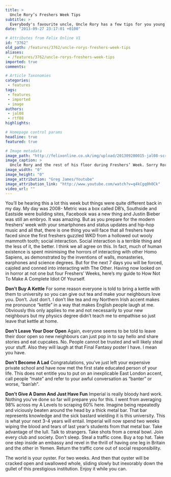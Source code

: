 ```yaml
---
title: >
  Uncle Rory’s Freshers Week Tips
subtitle: >
  Everybody's favourite uncle, Uncle Rory has a few tips for you young whippersnappers.
date: "2013-09-27 23:17:01 +0100"

# Attributes from Felix Online V1
id: "3762"
old_path: /features/3762/uncle-rorys-freshers-week-tips
aliases:
 - /features/3762/uncle-rorys-freshers-week-tips
imported: true
comments:

# Article Taxonomies
categories:
 - features
tags:
 - features
 - imported
 - image
authors:
 - jal08
 - rtf08
highlights:

# Homepage control params
headline: true
featured: true

# Image metadata
image_path: "http://felixonline.co.uk/img/upload/201309280015-jal08-screen-shot-2013-09-12-at-23.27.05.png"
image_caption: >
  Uncle Rory and the rest of his floor during Freshers’ Week. Sorry Rory! (Ed.)
image_width: "0"
image_height: "0"
image_attribution: "Greg James/Youtube"
image_attribution_link: "http://www.youtube.com/watch?v=q4kCgq0h0Ck"
video_url: ""
---
```


You’ll be hearing this a lot this week but things were quite different back in my day. My day was 2008- Metric was a box called DB’s, Southside and Eastside were building sites, Facebook was a new thing and Justin Bieber was still an embryo. It was amazing. But as you prepare for the modern freshers’ week with your smartphones and status updates and hip-hop music and all that, there is one thing you will face that all freshers have faced since the first freshers guzzled WKD from a hollowed out wooly mammoth tooth; social interaction.
 Social interaction is a terrible thing and the less of it, the better. I think we all agree on this. In fact, much of human existence is spent minimising the horrors of interacting with other Homo Sapiens, as demonstrated by the inventions of walls, monasteries, earphones and science degrees. But for the next 7 days you will be forced, cajoled and conned into interacting with The Other. Having now looked on in horror at not one but four Freshers’ Weeks, here’s my guide to How Not To Make A Complete Idiot Of Yourself.

__Don’t Buy A Kettle__
 For some reason everyone is told to bring a kettle with them to university so you can give out tea and make your neighbours love you. Don’t. Just don’t. I don’t like tea and my Northern Irish accent makes me pronounce “kettle” in a way that makes English people laugh at me. Obviously this only applies to me and not necessarily to your new neighbours but my physics degree didn’t teach me to empathise so just leave that kettle at home.

__Don’t Leave Your Door Open__
 Again, everyone seems to be told to leave their door open so new neighbours can just pop in to say hello and share stories and eat cupcakes. No. People cannot be trusted and will likely steal your stuff. Also they will laugh at that Final Fantasy poster I have. I mean you have.

__Don’t Become A Lad__
 Congratulations, you’ve just left your expensive private school and have now met the first state educated person of your life. This does not entitle you to put on an inexplicable East London accent, call people “mate” and refer to your awful conversation as “banter” or worse, “ban’ah”.

__Don’t Give A Damn And Just Have Fun__
 Imperial is really bloody hard work. Nothing you’ve done so far will prepare you for this. I went from averaging 98% across my A Levels to scraping 60% here. Imagine being repeatedly and viciously beaten around the head by a thick metal bar. That bar represents knowledge and the sick bastard wielding it is this university. This is what your next 3-4 years will entail. Imperial will now spend two weeks wiping the blood and tears of last year’s students from that metal bar. Take advantage of the lull. Talk to strangers. Take shots from a cereal bowl. Join every club and society. Don’t sleep. Steal a traffic cone. Buy a top hat. Take one step inside an embassy and revel in the thrill of having one leg in Britain and the other in Yemen. Return the traffic cone out of social responsibility.

The world is your oyster. For two weeks. And then that oyster will be cracked open and swallowed whole, sliding slowly but inexorably down the gullet of this prestigious institution. Enjoy it while you can.

